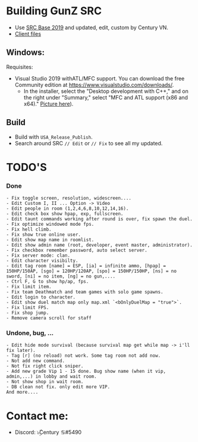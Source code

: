 # Building GunZ SRC
- Use [SRC Base 2019](https://github.com/ZER0NIS/Gunz-Base) and updated, edit, custom by Century VN.
- [Client files](https://drive.google.com/file/d/1cacpZVDCj_dhlwLQy8iBXVyojYUJPOqA/view?usp=sharing)

## Windows:
Requisites:

* Visual Studio 2019 withATL/MFC support. You can download the free Community edition at https://www.visualstudio.com/downloads/. 
	- In the installer, select the "Desktop development with C++," and on the right under "Summary," select "MFC and ATL support (x86 and x64)." [Picture here](https://i.imgur.com/BqXoiXu.png)).

## Build
* Build with `USA_Release_Publish`.
* Search around SRC `// Edit` or `// Fix` to see all my updated.

# TODO'S

### Done
	- Fix toggle screen, resolution, widescreen....
	- Edit Custom I, II ... Option -> Video
	- Edit people in room (1,2,4,6,8,10,12,14,16).
	- Edit check box show hpap, exp, fullscreen.
	- Edit taunt commands working after round is over, fix spawn the duel.
	- Fix optimize windowed mode fps.
	- Fix hell climb.
	- Fix show true online user.
	- Edit show map name in roomlist.
	- Edit show admin name (root, developer, event master, administrator).
	- Fix checkbox remember password, auto select server.
	- Fix server mode: clan.
	- Edit character visibilty.
	- Edit tag room [name] = ESP, [ia] = infinite ammo, [hpap] = 150HP/150AP, [sgo] = 120HP/120AP, [spo] = 150HP/150HP, [ns] = no sword, [ni] = no item, [ng] = no gun,....
	- Ctrl F, G to show hp/ap, fps.
	- Fix limit item.
	- Fix team Deathmatch and team games with solo game spawns.
	- Edit login to character.
	- Edit show duel match map only map.xml `<bOnlyDuelMap = "true">`.
	- Fix limit FPS. 
	- Fix shop jump.
	- Remove camera scroll for staff


### Undone, bug, ...
	- Edit hide mode survival (because survival map get while map -> i'll fix later).
	- Tag [r] (no reload) not work. Some tag room not add now.
	- Not add new command.
	- Not fix right click sniper.
	- Add new grade Vip 1 - 15 done. Bug show name (when it vip, admin,...) in lobby and wait room.
	- Not show shop in wait room.
	- DB clean not fix. only edit more VIP.
	And more....
	
# Contact me:
- Discord: ๖ۣۜCentury ♋#5490
